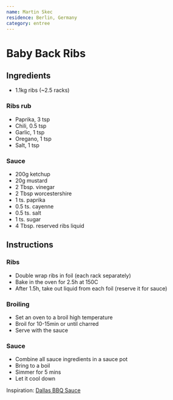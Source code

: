 ```yaml
---
name: Martin Skec
residence: Berlin, Germany
category: entree
---
```


# Baby Back Ribs

## Ingredients
* 1.1kg ribs (~2.5 racks)

### Ribs rub
* Paprika, 3 tsp
* Chili, 0.5 tsp
* Garlic, 1 tsp
* Oregano,  1 tsp
* Salt, 1 tsp

### Sauce
* 200g ketchup
* 20g mustard
* 2 Tbsp. vinegar
* 2 Tbsp worcestershire
* 1 ts. paprika
* 0.5 ts. cayenne 
* 0.5 ts. salt
* 1 ts. sugar
* 4 Tbsp. reserved ribs liquid

## Instructions
### Ribs
* Double wrap ribs in foil (each rack separately)
* Bake in the oven for 2.5h at 150C
* After 1.5h, take out liquid from each foil (reserve it for sauce)

### Broiling
* Set an oven to a broil high temperature
* Broil for 10-15min or until charred
* Serve with the sauce 

### Sauce
* Combine all sauce ingredients in a sauce pot
* Bring to a boil
* Simmer for 5 mins
* Let it cool down

Inspiration: [Dallas BBQ Sauce](https://www.lecremedelacrumb.com/dallas-bbq-sauce/)

